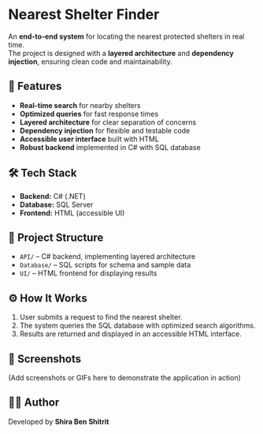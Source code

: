 # Nearest Shelter Finder

An **end-to-end system** for locating the nearest protected shelters in real time.  
The project is designed with a **layered architecture** and **dependency injection**, ensuring clean code and maintainability.  

## 🚀 Features
- **Real-time search** for nearby shelters  
- **Optimized queries** for fast response times  
- **Layered architecture** for clear separation of concerns  
- **Dependency injection** for flexible and testable code  
- **Accessible user interface** built with HTML  
- **Robust backend** implemented in C# with SQL database  

## 🛠️ Tech Stack
- **Backend:** C# (.NET)  
- **Database:** SQL Server  
- **Frontend:** HTML (accessible UI)  

## 📂 Project Structure
- `API/` – C# backend, implementing layered architecture  
- `Database/` – SQL scripts for schema and sample data  
- `UI/` – HTML frontend for displaying results  

## ⚙️ How It Works
1. User submits a request to find the nearest shelter.  
2. The system queries the SQL database with optimized search algorithms.  
3. Results are returned and displayed in an accessible HTML interface.  

## 📸 Screenshots
(Add screenshots or GIFs here to demonstrate the application in action)  

## 👩‍💻 Author
Developed by **Shira Ben Shitrit**  

